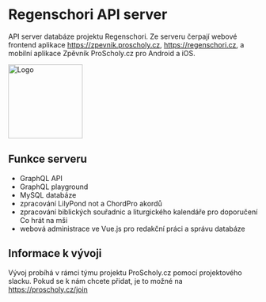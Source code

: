 # Regenschori API server
API server databáze projektu Regenschori. Ze serveru čerpají webové frontend aplikace
 https://zpevnik.proscholy.cz, https://regenschori.cz, 
 a mobilní aplikace Zpěvník ProScholy.cz pro Android a iOS.

<img src="https://zpevnik.proscholy.cz/img/logo_bubble.svg" alt="Logo" width="150">

## Funkce serveru
- GraphQL API 
- GraphQL playground
- MySQL databáze
- zpracování LilyPond not a ChordPro akordů
- zpracování biblických souřadnic a liturgického kalendáře pro doporučení Co hrát na mši
- webová administrace ve Vue.js pro redakční práci a správu databáze

## Informace k vývoji
Vývoj probíhá v rámci týmu projektu ProScholy.cz pomocí projektového slacku.
Pokud se k nám chcete přidat, je to možné na https://proscholy.cz/join

